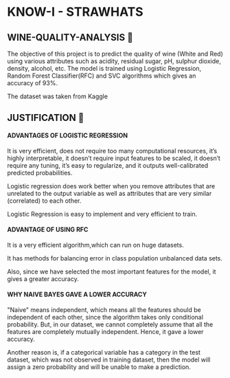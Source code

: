 # KNOW-I - STRAWHATS 
## WINE-QUALITY-ANALYSIS 🍷
The objective of this project is to predict the quality of wine (White and Red) using various attributes such as acidity, residual sugar, pH, sulphur dioxide, density, alcohol, etc. The model is trained using Logistic Regression, Random Forest Classifier(RFC) and SVC  algorithms which gives an accuracy of 93%.

The dataset was taken from Kaggle
## JUSTIFICATION 📝
#### ADVANTAGES OF LOGISTIC REGRESSION

It is very efficient, does not require too many computational resources, it’s highly interpretable, it doesn’t require input features to be scaled, it doesn’t require any tuning, it’s easy to regularize, and it outputs well-calibrated predicted probabilities.

Logistic regression does work better when you remove attributes that are unrelated to the output variable as well as attributes that are very similar (correlated) to each other.

Logistic Regression is easy to implement and very efficient to train.

#### ADVANTAGE OF USING RFC
It is a very efficient algorithm,which can run on huge datasets.

It has methods for balancing error in class population unbalanced data sets.

Also, since we have selected the most important features for the model, it gives a greater accuracy.

#### WHY NAIVE BAYES GAVE A LOWER ACCURACY

"Naive" means independent, which means all the features should be independent of each other, since the algorithm takes only conditional probability. But, in our dataset, we cannot completely assume that all the features are completely mutually independent. Hence, it gave a lower accuracy.

Another reason is, if a categorical variable has a category in the test dataset, which was not observed in training dataset, then the model will assign a zero  probability and will be unable to make a prediction.

